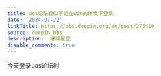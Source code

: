 ```yaml
---
title: uos论坛貌似不能在win的环境下登录
date: '2024-07-22'
linkTitle: https://bbs.deepin.org/en/post/275410
source: deepin_bbs
description:  璀璨星空 
disable_comments: true
---
```

今天登录uos论坛时
